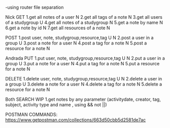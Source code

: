 -using router file separation

Nick
GET
1.get all notes of a user N
2.get all tags of a note N
3.get all users of a studygroup U
4.get all notes of a studygroup N
5.get a note by name N
6.get a note by id N
7.get all resources of a note N

POST
1.post user, note, studygroup,resource,tag U N
2.post a user in a group U
3.post a note for a user N
4.post a tag for a note N
5.post a resource for a note N

Andrada
PUT
1.put user, note, studygroup,resource,tag U N
2.put a user in a group U
3.put a note for a user N
4.put a tag for a note N
5.put a resource for a note N

DELETE
1.delete user, note, studygroup,resource,tag U N
2.delete a user in a group U
3.delete a note for a user N
4.delete a tag for a note N
5.delete a resource for a note N

Both
SEARCH WIP
1.get notes by any parameter (activitydate, creator, tag, subject, activity type and name , using && not ||)

POSTMAN COMMANDS:
https://www.getpostman.com/collections/663d50cbb5d2581de7ac

